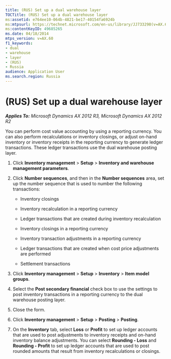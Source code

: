 ```yaml
---
title: (RUS) Set up a dual warehouse layer
TOCTitle: (RUS) Set up a dual warehouse layer
ms:assetid: e764ee10-064b-4821-be17-40154fa6924b
ms:mtpsurl: https://technet.microsoft.com/en-us/library/JJ733298(v=AX.60)
ms:contentKeyID: 49685265
ms.date: 04/18/2014
mtps_version: v=AX.60
f1_keywords:
- dual
- warehouse
- layer
- (RUS)
- Russia
audience: Application User
ms.search.region: Russia
---
```


# (RUS) Set up a dual warehouse layer 


_**Applies To:** Microsoft Dynamics AX 2012 R3, Microsoft Dynamics AX 2012 R2_

You can perform cost value accounting by using a reporting currency. You can also perform recalculations or inventory closings, or adjust on-hand inventory or inventory receipts in the reporting currency to generate ledger transactions. These ledger transactions use the dual warehouse posting layer.

1.  Click **Inventory management** \> **Setup** \> **Inventory and warehouse management parameters**.

2.  Click **Number sequences**, and then in the **Number sequences** area, set up the number sequence that is used to number the following transactions:
    
      - Inventory closings
    
      - Inventory recalculation in a reporting currency
    
      - Ledger transactions that are created during inventory recalculation
    
      - Inventory closings in a reporting currency
    
      - Inventory transaction adjustments in a reporting currency
    
      - Ledger transactions that are created when cost price adjustments are performed
    
      - Settlement transactions

3.  Click **Inventory management** \> **Setup** \> **Inventory** \> **Item model groups**.

4.  Select the **Post secondary financial** check box to use the settings to post inventory transactions in a reporting currency to the dual warehouse posting layer.

5.  Close the form.

6.  Click **Inventory management** \> **Setup** \> **Posting** \> **Posting**.

7.  On the **Inventory** tab, select **Loss** or **Profit** to set up ledger accounts that are used to post adjustments to inventory receipts and on-hand inventory balance adjustments. You can select **Rounding - Loss** and **Rounding - Profit** to set up ledger accounts that are used to post rounded amounts that result from inventory recalculations or closings.

  


